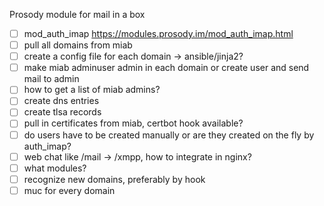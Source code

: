 Prosody module for mail in a box

- [ ] mod_auth_imap https://modules.prosody.im/mod_auth_imap.html
- [ ] pull all domains from miab
- [ ] create a config file for each domain -> ansible/jinja2?
- [ ] make miab adminuser admin in each domain or create user and send mail to admin
- [ ] how to get a list of miab admins?
- [ ] create dns entries
- [ ] create tlsa records
- [ ] pull in certificates from miab, certbot hook available?
- [ ] do users have to be created manually or are they created on the fly by auth_imap?
- [ ] web chat like /mail -> /xmpp, how to integrate in nginx? 
- [ ] what modules?
- [ ] recognize new domains, preferably by hook
- [ ] muc for every domain
